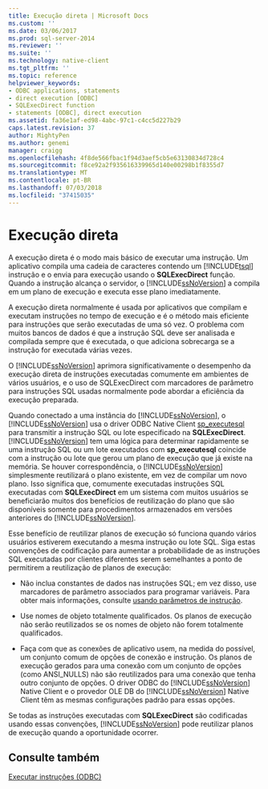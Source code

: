 ```yaml
---
title: Execução direta | Microsoft Docs
ms.custom: ''
ms.date: 03/06/2017
ms.prod: sql-server-2014
ms.reviewer: ''
ms.suite: ''
ms.technology: native-client
ms.tgt_pltfrm: ''
ms.topic: reference
helpviewer_keywords:
- ODBC applications, statements
- direct execution [ODBC]
- SQLExecDirect function
- statements [ODBC], direct execution
ms.assetid: fa36e1af-ed98-4abc-97c1-c4cc5d227b29
caps.latest.revision: 37
author: MightyPen
ms.author: genemi
manager: craigg
ms.openlocfilehash: 4f8de566fbac1f94d3aef5cb5e63130834d728c4
ms.sourcegitcommit: f8ce92a2f935616339965d140e00298b1f8355d7
ms.translationtype: MT
ms.contentlocale: pt-BR
ms.lasthandoff: 07/03/2018
ms.locfileid: "37415035"
---
```

# <a name="direct-execution"></a>Execução direta
  A execução direta é o modo mais básico de executar uma instrução. Um aplicativo compila uma cadeia de caracteres contendo um [!INCLUDE[tsql](../../../includes/tsql-md.md)] instrução e o envia para execução usando o **SQLExecDirect** função. Quando a instrução alcança o servidor, o [!INCLUDE[ssNoVersion](../../../includes/ssnoversion-md.md)] a compila em um plano de execução e executa esse plano imediatamente.  
  
 A execução direta normalmente é usada por aplicativos que compilam e executam instruções no tempo de execução e é o método mais eficiente para instruções que serão executadas de uma só vez. O problema com muitos bancos de dados é que a instrução SQL deve ser analisada e compilada sempre que é executada, o que adiciona sobrecarga se a instrução for executada várias vezes.  
  
 O [!INCLUDE[ssNoVersion](../../../includes/ssnoversion-md.md)] aprimora significativamente o desempenho da execução direta de instruções executadas comumente em ambientes de vários usuários, e o uso de SQLExecDirect com marcadores de parâmetro para instruções SQL usadas normalmente pode abordar a eficiência da execução preparada.  
  
 Quando conectado a uma instância do [!INCLUDE[ssNoVersion](../../../includes/ssnoversion-md.md)], o [!INCLUDE[ssNoVersion](../../../includes/ssnoversion-md.md)] usa o driver ODBC Native Client [sp_executesql](/sql/relational-databases/system-stored-procedures/sp-executesql-transact-sql) para transmitir a instrução SQL ou lote especificado na **SQLExecDirect**. [!INCLUDE[ssNoVersion](../../../includes/ssnoversion-md.md)] tem uma lógica para determinar rapidamente se uma instrução SQL ou um lote executados com **sp_executesql** coincide com a instrução ou lote que gerou um plano de execução que já existe na memória. Se houver correspondência, o [!INCLUDE[ssNoVersion](../../../includes/ssnoversion-md.md)] simplesmente reutilizará o plano existente, em vez de compilar um novo plano. Isso significa que, comumente executadas instruções SQL executadas com **SQLExecDirect** em um sistema com muitos usuários se beneficiarão muitos dos benefícios de reutilização do plano que são disponíveis somente para procedimentos armazenados em versões anteriores do [!INCLUDE[ssNoVersion](../../../includes/ssnoversion-md.md)].  
  
 Esse benefício de reutilizar planos de execução só funciona quando vários usuários estiverem executando a mesma instrução ou lote SQL. Siga estas convenções de codificação para aumentar a probabilidade de as instruções SQL executadas por clientes diferentes serem semelhantes a ponto de permitirem a reutilização de planos de execução:  
  
-   Não inclua constantes de dados nas instruções SQL; em vez disso, use marcadores de parâmetro associados para programar variáveis. Para obter mais informações, consulte [usando parâmetros de instrução](../using-statement-parameters.md).  
  
-   Use nomes de objeto totalmente qualificados. Os planos de execução não serão reutilizados se os nomes de objeto não forem totalmente qualificados.  
  
-   Faça com que as conexões de aplicativo usem, na medida do possível, um conjunto comum de opções de conexão e instrução. Os planos de execução gerados para uma conexão com um conjunto de opções (como ANSI_NULLS) não são reutilizados para uma conexão que tenha outro conjunto de opções. O driver ODBC do [!INCLUDE[ssNoVersion](../../../includes/ssnoversion-md.md)] Native Client e o provedor OLE DB do [!INCLUDE[ssNoVersion](../../../includes/ssnoversion-md.md)] Native Client têm as mesmas configurações padrão para essas opções.  
  
 Se todas as instruções executadas com **SQLExecDirect** são codificadas usando essas convenções, [!INCLUDE[ssNoVersion](../../../includes/ssnoversion-md.md)] pode reutilizar planos de execução quando a oportunidade ocorrer.  
  
## <a name="see-also"></a>Consulte também  
 [Executar instruções &#40;ODBC&#41;](executing-statements-odbc.md)  
  
  
